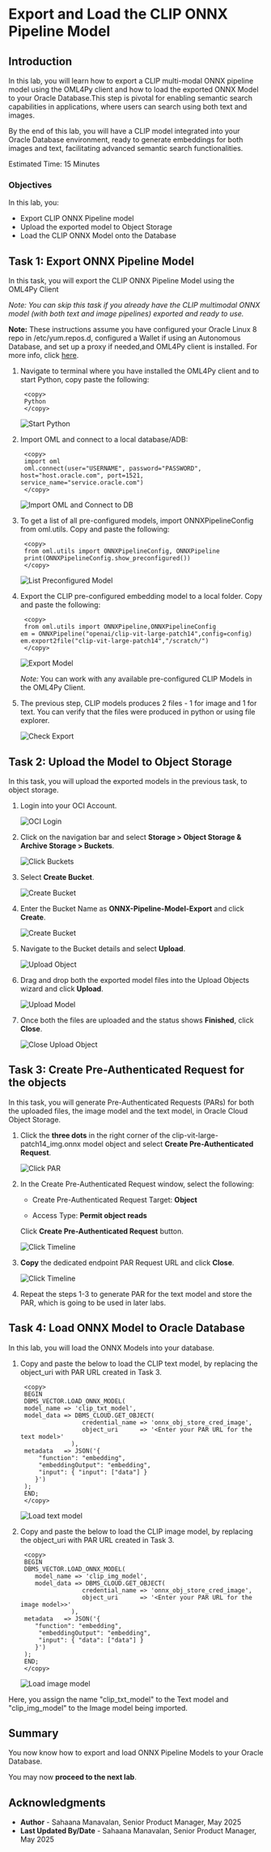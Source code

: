 # Export and Load the CLIP ONNX Pipeline Model

## Introduction

In this lab, you will learn how to export a CLIP multi-modal ONNX pipeline model using the OML4Py client and how to load the exported ONNX Model to your Oracle Database.This step is pivotal for enabling semantic search capabilities in applications, where users can search using both text and images.

By the end of this lab, you will have a CLIP model integrated into your Oracle Database environment, ready to generate embeddings for both images and text, facilitating advanced semantic search functionalities.

Estimated Time: 15 Minutes

### Objectives

In this lab, you:

- Export CLIP ONNX Pipeline model
- Upload the exported model to Object Storage
- Load the CLIP ONNX Model onto the Database

## Task 1: Export ONNX Pipeline Model

In this task, you will export the CLIP ONNX Pipeline Model using the OML4Py Client

*Note: You can skip this task if you already have the CLIP multimodal ONNX model (with both text and image pipelines) exported and ready to use.*

**Note:** These instructions assume you have configured your Oracle Linux 8 repo in /etc/yum.repos.d, configured a Wallet if using an Autonomous Database, and set up a proxy if needed,and OML4Py client is installed. For more info, click [here](https://docs.oracle.com/en/database/oracle/oracle-database/23/vecse/generate-multi-modal-embeddings-using-clip.html#GUID-F3F77239-15DB-45A1-9288-768F0AF8F0D2).

1. Navigate to terminal where you have installed the OML4Py client and to start Python, copy paste the following:

    ```
     <copy>
     Python
     </copy>
    ```

   ![Start Python](images/start-python.png " ")

2. Import OML and connect to a local database/ADB:

    ```
     <copy>
     import oml
     oml.connect(user="USERNAME", password="PASSWORD", host="host.oracle.com", port=1521, service_name="service.oracle.com")
     </copy>
    ```

   ![Import OML and Connect to DB](images/import-oml.png " ")

3. To get a list of all pre-configured models, import ONNXPipelineConfig from oml.utils. Copy and paste the following:

    ```
     <copy>
     from oml.utils import ONNXPipelineConfig, ONNXPipeline
     print(ONNXPipelineConfig.show_preconfigured())
     </copy>
    ```

   ![List Preconfigured Model](images/list-model.png " ")

4. Export the CLIP pre-configured embedding model to a local folder. Copy and paste the following:

    ```
     <copy>
     from oml.utils import ONNXPipeline,ONNXPipelineConfig
    em = ONNXPipeline("openai/clip-vit-large-patch14",config=config)
    em.export2file("clip-vit-large-patch14","/scratch/")
     </copy>
    ```

   ![Export Model ](images/export-model.png " ")

    *Note:* You can work with any available pre-configured CLIP Models in the OML4Py Client.

5. The previous step, CLIP models produces 2 files - 1 for image and 1 for text. You can verify that the files were produced in python or using file explorer.

    ![Check Export](images/model_exported.png " ")

## Task 2: Upload the Model to Object Storage

In this task, you will upload the exported models in the previous task, to object storage.

1. Login into your OCI Account.

   ![OCI Login](images/oci-login.png " ")

2. Click on the navigation bar and select **Storage > Object Storage & Archive Storage > Buckets**.

   ![Click Buckets](images/buckets.png " ")

3. Select **Create Bucket**.

   ![Create Bucket](images/create_bucket1.png " ")

4. Enter the Bucket Name as **ONNX-Pipeline-Model-Export** and click **Create**.

   ![Create Bucket](images/create-bucket2.png " ")

5. Navigate to the Bucket details and select **Upload**.

   ![Upload Object](images/upload-object.png " ")

6. Drag and drop both the exported model files into the Upload Objects wizard and click **Upload**.

    ![Upload Model](images/upload-object2.png " ")

7. Once both the files are uploaded and the status shows **Finished**, click **Close**.

    ![Close Upload Object](images/upload-object3.png " ")

## Task 3: Create Pre-Authenticated Request for the objects

In this task, you will generate Pre-Authenticated Requests (PARs) for both the uploaded files, the image model and the text model, in Oracle Cloud Object Storage.

1. Click the **three dots** in the right corner of the clip-vit-large-patch14\_img.onnx model object and select **Create Pre-Authenticated Request**.

    ![Click PAR](images/click-par.png " ")

2. In the Create Pre-Authenticated Request window, select the following:

    - Create Pre-Authenticated Request Target: **Object**

    - Access Type: **Permit object reads**

     Click **Create Pre-Authenticated Request** button.

   ![Click Timeline](images/create-par.png " ")

3. **Copy** the dedicated endpoint PAR Request URL and click **Close**.

   ![Click Timeline](images/create-par2.png " ")

4. Repeat the steps 1-3 to generate PAR for the text model and store the PAR, which is going to be used in later labs.

## Task 4: Load ONNX Model to Oracle Database

In this lab, you will load the ONNX Models into your database.

1. Copy and paste the below to load the CLIP text model, by replacing the object_uri with PAR URL created in Task 3.

    ```
     <copy>
     BEGIN
     DBMS_VECTOR.LOAD_ONNX_MODEL(
     model_name => 'clip_txt_model',
     model_data => DBMS_CLOUD.GET_OBJECT(
                     credential_name => 'onnx_obj_store_cred_image',
                     object_uri      => '<Enter your PAR URL for the text model>'
                  ),
     metadata   => JSON('{
         "function": "embedding",
         "embeddingOutput": "embedding",
         "input": { "input": ["data"] }
        }')
     );
     END;
     </copy>
    ```

    ![Load text model](images/text-model.png " ")

2.  Copy and paste the below to load the CLIP image model, by replacing the object_uri with PAR URL created in Task 3.

    ```
     <copy>
     BEGIN
     DBMS_VECTOR.LOAD_ONNX_MODEL(
        model_name => 'clip_img_model',
        model_data => DBMS_CLOUD.GET_OBJECT(
                     credential_name => 'onnx_obj_store_cred_image',
                     object_uri      => '<Enter your PAR URL for the image model>>'
                  ),
     metadata   => JSON('{
        "function": "embedding",
         "embeddingOutput": "embedding",
         "input": { "data": ["data"] }
        }')
     );
     END;
     </copy>
    ```

    ![Load image model](images/image-model.png " ")

Here, you assign the name "clip\_txt\_model" to the Text model and "clip\_img\_model" to the Image model being imported.

## Summary

You now know how to export and load ONNX Pipeline Models to your Oracle Database.

You may now **proceed to the next lab**.

## Acknowledgments

- **Author** - Sahaana Manavalan, Senior Product Manager, May 2025
- **Last Updated By/Date** - Sahaana Manavalan, Senior Product Manager, May 2025
